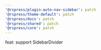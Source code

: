 ```yaml
---
'@rspress/plugin-auto-nav-sidebar': patch
'@rspress/theme-default': patch
'@rspress/docs': patch
'@rspress/shared': patch
'@rspress/core': patch
---
```


feat: support SidebarDivider
